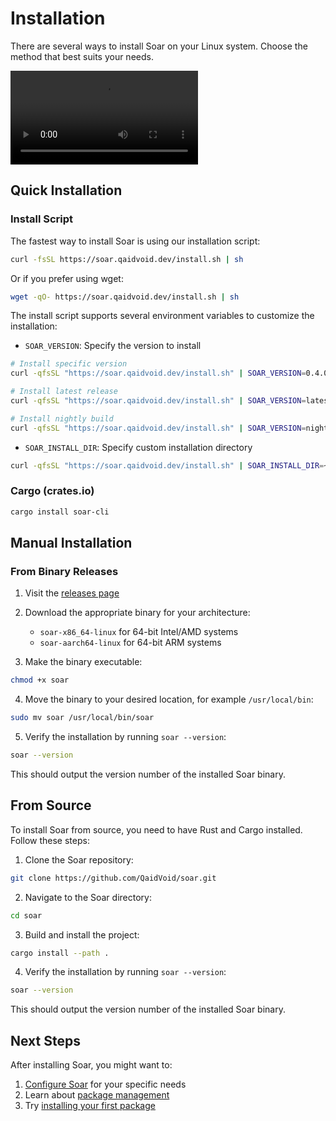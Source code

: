 # Installation

There are several ways to install Soar on your Linux system. Choose the method that best suits your needs.

<div>
    <video src="/videos/installation.mp4" controls></video>
</div>

## Quick Installation

### Install Script
The fastest way to install Soar is using our installation script:

```sh
curl -fsSL https://soar.qaidvoid.dev/install.sh | sh
```

Or if you prefer using wget:

```sh
wget -qO- https://soar.qaidvoid.dev/install.sh | sh
```

The install script supports several environment variables to customize the installation:

- `SOAR_VERSION`: Specify the version to install
```sh
# Install specific version
curl -qfsSL "https://soar.qaidvoid.dev/install.sh" | SOAR_VERSION=0.4.0 sh

# Install latest release
curl -qfsSL "https://soar.qaidvoid.dev/install.sh" | SOAR_VERSION=latest sh

# Install nightly build
curl -qfsSL "https://soar.qaidvoid.dev/install.sh" | SOAR_VERSION=nightly sh
```

- `SOAR_INSTALL_DIR`: Specify custom installation directory
```sh
curl -qfsSL "https://soar.qaidvoid.dev/install.sh" | SOAR_INSTALL_DIR=~/.bin sh
```

### Cargo (crates.io)
```sh
cargo install soar-cli
```

## Manual Installation

### From Binary Releases

1. Visit the [releases page](https://github.com/QaidVoid/soar/releases)
2. Download the appropriate binary for your architecture:
   - `soar-x86_64-linux` for 64-bit Intel/AMD systems
   - `soar-aarch64-linux` for 64-bit ARM systems

3. Make the binary executable:
```sh
chmod +x soar
```

4. Move the binary to your desired location, for example `/usr/local/bin`:
```sh
sudo mv soar /usr/local/bin/soar
```

5. Verify the installation by running `soar --version`:
```sh
soar --version
```
This should output the version number of the installed Soar binary.

## From Source

To install Soar from source, you need to have Rust and Cargo installed. Follow these steps:

1. Clone the Soar repository:
```sh
git clone https://github.com/QaidVoid/soar.git
```

2. Navigate to the Soar directory:
```sh
cd soar
```

3. Build and install the project:
```sh
cargo install --path .
```

4. Verify the installation by running `soar --version`:
```sh
soar --version
```
This should output the version number of the installed Soar binary.

## Next Steps

After installing Soar, you might want to:
1. [Configure Soar](./configuration.md) for your specific needs
2. Learn about [package management](./package-management.md)
3. Try [installing your first package](./install.md)
